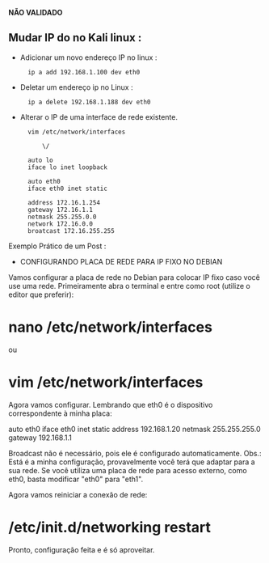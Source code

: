 **NÃO VALIDADO**

## Mudar IP do no Kali linux :


- Adicionar um novo endereço IP no linux :

		ip a add 192.168.1.100 dev eth0

- Deletar um endereço ip no Linux :

		ip a delete 192.168.1.188 dev eth0

- Alterar o IP de uma interface de rede existente.

		vim /etc/network/interfaces

			\/

		auto lo
		iface lo inet loopback

		auto eth0
		iface eth0 inet static

		address 172.16.1.254
		gateway 172.16.1.1
		netmask 255.255.0.0
		network 172.16.0.0
		broatcast 172.16.255.255


Exemplo Prático de um Post :

- CONFIGURANDO PLACA DE REDE PARA IP FIXO NO DEBIAN

Vamos configurar a placa de rede no Debian para colocar IP fixo caso você use uma rede.
Primeiramente abra o terminal e entre como root (utilize o editor que preferir):

# nano /etc/network/interfaces
ou
# vim /etc/network/interfaces

Agora vamos configurar. Lembrando que eth0 é o dispositivo correspondente à minha placa:

auto eth0
   iface eth0 inet static
   address 192.168.1.20
   netmask 255.255.255.0
   gateway 192.168.1.1

Broadcast não é necessário, pois ele é configurado automaticamente.
Obs.: Está é a minha configuração, provavelmente você terá que adaptar para a sua rede.
Se você utiliza uma placa de rede para acesso externo, como eth0, basta modificar "eth0" para "eth1".

Agora vamos reiniciar a conexão de rede:

# /etc/init.d/networking restart

Pronto, configuração feita e é só aproveitar.



